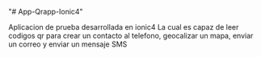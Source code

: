 "# App-Qrapp-Ionic4" 

Aplicacion de prueba desarrollada en ionic4 La cual es capaz de leer codigos qr para crear un contacto al telefono,
geocalizar un mapa, enviar un correo y enviar un mensaje SMS
